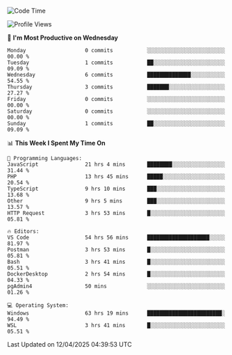 <!--START_SECTION:waka-->
![Code Time](http://img.shields.io/badge/Code%20Time-4%2C616%20hrs%2019%20mins-blue)

![Profile Views](http://img.shields.io/badge/Profile%20Views-8-blue)

📅 **I'm Most Productive on Wednesday** 

```text
Monday                   0 commits           ░░░░░░░░░░░░░░░░░░░░░░░░░   00.00 % 
Tuesday                  1 commits           ██░░░░░░░░░░░░░░░░░░░░░░░   09.09 % 
Wednesday                6 commits           ██████████████░░░░░░░░░░░   54.55 % 
Thursday                 3 commits           ███████░░░░░░░░░░░░░░░░░░   27.27 % 
Friday                   0 commits           ░░░░░░░░░░░░░░░░░░░░░░░░░   00.00 % 
Saturday                 0 commits           ░░░░░░░░░░░░░░░░░░░░░░░░░   00.00 % 
Sunday                   1 commits           ██░░░░░░░░░░░░░░░░░░░░░░░   09.09 % 
```


📊 **This Week I Spent My Time On** 

```text
💬 Programming Languages: 
JavaScript               21 hrs 4 mins       ████████░░░░░░░░░░░░░░░░░   31.44 % 
PHP                      13 hrs 45 mins      █████░░░░░░░░░░░░░░░░░░░░   20.54 % 
TypeScript               9 hrs 10 mins       ███░░░░░░░░░░░░░░░░░░░░░░   13.68 % 
Other                    9 hrs 5 mins        ███░░░░░░░░░░░░░░░░░░░░░░   13.57 % 
HTTP Request             3 hrs 53 mins       █░░░░░░░░░░░░░░░░░░░░░░░░   05.81 % 

🔥 Editors: 
VS Code                  54 hrs 56 mins      ████████████████████░░░░░   81.97 % 
Postman                  3 hrs 53 mins       █░░░░░░░░░░░░░░░░░░░░░░░░   05.81 % 
Bash                     3 hrs 41 mins       █░░░░░░░░░░░░░░░░░░░░░░░░   05.51 % 
DockerDesktop            2 hrs 54 mins       █░░░░░░░░░░░░░░░░░░░░░░░░   04.33 % 
pgAdmin4                 50 mins             ░░░░░░░░░░░░░░░░░░░░░░░░░   01.26 % 

💻 Operating System: 
Windows                  63 hrs 19 mins      ████████████████████████░   94.49 % 
WSL                      3 hrs 41 mins       █░░░░░░░░░░░░░░░░░░░░░░░░   05.51 % 
```


 Last Updated on 12/04/2025 04:39:53 UTC
<!--END_SECTION:waka-->
